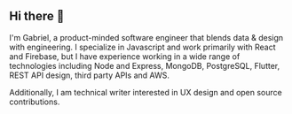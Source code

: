 ## Hi there 👋 
I'm Gabriel, a product-minded software engineer that blends data & design with engineering. I specialize in Javascript and work primarily with React and Firebase, but I have experience working in a wide range of technologies including Node and Express, MongoDB, PostgreSQL, Flutter, REST API design, third party APIs and AWS.

Additionally, I am technical writer interested in UX design and open source contributions.
<!--
**gabrielgog/gabrielgog** is a ✨ _special_ ✨ repository because its `README.md` (this file) appears on your GitHub profile.



